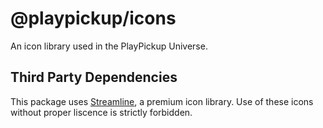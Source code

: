 # @playpickup/icons

An icon library used in the PlayPickup Universe.

## Third Party Dependencies

This package uses [Streamline](https://app.streamlinehq.com/), a premium icon library. Use of these icons without proper liscence is strictly forbidden.
